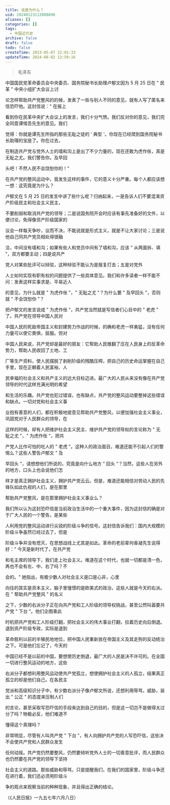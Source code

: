 ```yaml
---
title: 这是为什么？
uid: 20240123112808890
aliases: []
categories: []
tags:
  - 中国近代史
archive: false
draft: false
todo: false
createTime: 2023-05-07 22:01:33
updateTime: 2024-08-02 13:59:16
---
```


> 毛泽东

中国国民党革命委员会中央委员、国务院秘书长助理卢郁文因为 5 月 25 日在 " 民革 " 中央小组扩大会议上讨

论怎样帮助共产党整风的的候，发表了一些与别人不同的意见，就有人写了匿名来信恐吓他。这封信说：" 在报上

看到你在民革中央扩大会议上的发言，我们十分气愤。我们反对你的意见，我们完全同意谭惕吾先生的意见。我们

觉得：你就是谭先生所指的那些无耻之徒的 ' 典型 '。你现在已经爬到国务院秘书长助理的宝座了。你在过去，

在制造共产党与党外人士的墙和沟上是出了不少力量的，现在还敢为虎作伥，真是无耻之尤。我们警告你。及早回

头吧！不然人民不会饶恕你的！"

在共产党的整风运动中，竟发生这样的事件，它的意义十分严重。每个人都应该想一想：这究竟是为什么？

卢郁文在 5 月 25 日的发言中讲了些什么呢？归纳起来，一是告诉人们不要混淆资产阶级民主和社会主义民主，

不要削弱和取消共产党的领导；二是说国务院开会时应该有事先准备好的文件，以便讨论，免得像资产阶级国家的

议会一样每天争吵，议而不决，不能说就是形式主义，就是不让大家讨论；三是说他自己同共产党员相处得很融

洽，中间没有墙和沟；如果有些人和党员中间有了墙和沟，应该 " 从两面拆、填 "，双方都要主动；四是说共产

党人对某些批评可以辩驳，这种辩驳不能认为是报复打击；五是对党外

人士如何实现有职有权的问题提供了一些具体意见。我们和许多读者一样不能不问：发表这样实事求是、平易近人

的意见，为什么就是 " 为虎作伥 "，" 无耻之尤 "？为什么要 " 及早回头 "，否则就 " 不会饶恕你 "？

把卢郁文的发言说成 " 为虎作伥 "，共产党当然就是写信者们心目中的 " 老虎 " 了。共产党在领导中国人民对

中国人民的死敌帝国主义和封建势力作战的时候，的确和老虎一样勇猛，没有任何力量可以使它畏俱，屈服。但对

中国人民来说，共产党却是最好的朋友：它帮助人民推翻了压在人民身上的反革命势力，帮助人民收回了土地、工

厂等生产资料，使人民摆脱了剥削阶级的残酷压榨，把自己的历史命运掌握在自己手里，现在正朝着人民富裕、人

民幸福的社会主义和共产主义的远大目标迈进。最广大的人民从来没有像在共产党领导的时代这样充满光明的希望

和生活的乐趣。共产党也犯过错误，也有缺点，共产党的整风运动要整掉这些错误和缺点。一切对党和社会主义事

业抱有善意的人们，都在积极地提意见帮助共产党整风，以便加强社会主义事业，巩固党对于人民群众的领导，在

这样的时候，却有人把维护社会主义民主、维护共产党的领导权的言论称为 " 无耻之尤 "，" 为虎作伥 "，把共

产党人比作可怕的吃人的 " 老虎 "。这种人的政治面目，难道还能不引起人们的警惕么？这些人警告卢郁文 " 及

早回头 "，请想想他们所说的，究竟是向什么地方 " 回头 "？当然，这些人在另外的地方，口头上也会说他们怎

样才是真正拥护社会主义，拥护共产党云云。但是，难道还能相信对劳动人民的先锋队如此仇视的人们，是在那里

帮助共产党整风，是在那里拥护社会主义事业么？

我们所以认为这封恐吓信是当前政治生活中的一个重大事件，因为这封信的确是对于广大人民的一个警告，是某些

人利用党的整风运动进行尖锐的阶级斗争的信号。这封信告诉我们：国内大规模的阶级斗争虽然已经过去了，但是

阶级斗争并没有熄灭，在思想战线上尤其是如此。革命的老前辈何香凝先生说得好：" 今天是新时代了，在共产党

和毛主席的领导下，我们走上社会主义。难道在这个时代，也就一切都是清一色，再也不会有左、中、右了吗？不

会的。" 她指出，有极少数人对社会主义是口是心非，心里

向往的其实是资本主义，脑子里憧憬的是欧美式的政治，这些人就是今天的右派。在 " 帮助共产党整风 " 的名义

之下，少数的右派分子正在向共产党和工人阶级的领导权挑战，甚至公然叫嚣要共产党 " 下台 "。他们企图乘此

时机把共产党和工人阶级打翻，把社会主义的伟大事业打翻，拉着历史向后倒退。退到资产阶级专政，实际是退到

革命胜利以前的半殖民地地位，把中国人民重新放在帝国主义及其走狗的反动统治之下。可是他们忘记了，今天的

中国已经不是以前的中国，要想使历史倒退，最广大的人民是决不许可的。在全国一切进行整风运动的地方，这些

右派分子都想利用整风运动使共产党孤立，想使拥护社会主义的人孤立，结果真正孤立的却是他们自己。在各民主

党派和高级知识分子中，有少数右派分子像卢郁文所说，还想利用辱骂，威胁，装出 " 公正 " 的态度来压制人们

的言论，甚至采取写恐吓信的手段来达到自己的目的，但是这一切岂不是做得太过分了吗？物极必反，他们难道不

懂得这个真理吗？

非常明显，尽管有人叫共产党 " 下台 "，有人向拥护共产党的人写恐吓信，这些决不会使共产党和人民群众发生

任何动摇。共产党仍然要整风，仍然要倾听党外人士的一切善意批评，而人民群众也仍然要在共产党的领导下坚持

社会主义的道路。那些威胁和辱骂，只是提醒我们，在我们的国家里，阶级斗争还在进行着，我们还必须用阶级斗

争的观点来观察当前的种种现象，并且得出正确的结论。

（《人民日报》一九五七年六月八日）
